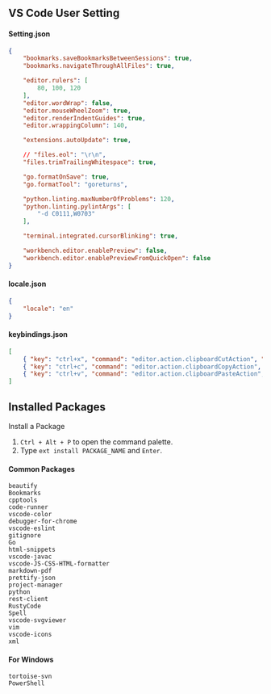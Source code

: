 
## VS Code User Setting

#### Setting.json
```json
{
    "bookmarks.saveBookmarksBetweenSessions": true,
    "bookmarks.navigateThroughAllFiles": true,

    "editor.rulers": [
        80, 100, 120
    ],
    "editor.wordWrap": false,
    "editor.mouseWheelZoom": true,
    "editor.renderIndentGuides": true,
    "editor.wrappingColumn": 140,

    "extensions.autoUpdate": true,

    // "files.eol": "\r\n",
    "files.trimTrailingWhitespace": true,

    "go.formatOnSave": true,
    "go.formatTool": "goreturns",

    "python.linting.maxNumberOfProblems": 120,
    "python.linting.pylintArgs": [
        "-d C0111,W0703"
    ],

    "terminal.integrated.cursorBlinking": true,

    "workbench.editor.enablePreview": false,
    "workbench.editor.enablePreviewFromQuickOpen": false
}
```

#### locale.json
```json
{
    "locale": "en"
}
```

#### keybindings.json
```json
[
    { "key": "ctrl+x", "command": "editor.action.clipboardCutAction", "when": "editorTextFocus" },
    { "key": "ctrl+c", "command": "editor.action.clipboardCopyAction", "when": "editorTextFocus" },
    { "key": "ctrl+v", "command": "editor.action.clipboardPasteAction", "when": "editorTextFocus" }
]
```


## Installed Packages

Install a Package
1. `Ctrl + Alt + P` to open the command palette.
2. Type `ext install PACKAGE_NAME` and `Enter`.

#### Common Packages

```
beautify
Bookmarks
cpptools
code-runner
vscode-color
debugger-for-chrome
vscode-eslint
gitignore
Go
html-snippets
vscode-javac
vscode-JS-CSS-HTML-formatter
markdown-pdf
prettify-json
project-manager
python
rest-client
RustyCode
Spell
vscode-svgviewer
vim
vscode-icons
xml
```

#### For Windows

```
tortoise-svn
PowerShell
```

